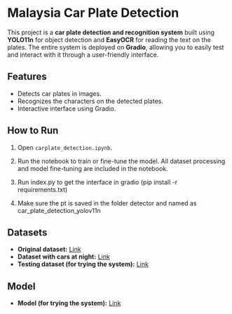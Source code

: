 # Malaysia Car Plate Detection

This project is a **car plate detection and recognition system** built using **YOLO11n** for object detection and **EasyOCR** for reading the text on the plates. The entire system is deployed on **Gradio**, allowing you to easily test and interact with it through a user-friendly interface.

## Features
- Detects car plates in images.
- Recognizes the characters on the detected plates.
- Interactive interface using Gradio.

## How to Run
1. Open `carplate_detection.ipynb`.
2. Run the notebook to train or fine-tune the model. All dataset processing and model fine-tuning are included in the notebook.

3. Run index.py to get the interface in gradio (pip install -r requirements.txt)
4. Make sure the pt is saved in the folder detector and named as car_plate_detection_yolov11n
## Datasets
- **Original dataset:** [Link](https://universe.roboflow.com/gocar/malaysia-car-plate-number/dataset/4)  
- **Dataset with cars at night:** [Link](https://drive.google.com/drive/folders/1fLB_Ui03iKvTCJENPOCUrFyxGEUKzEqy?usp=drive_link)  
- **Testing dataset (for trying the system):** [Link](https://drive.google.com/drive/folders/1fLB_Ui03iKvTCJENPOCUrFyxGEUKzEqy?usp=drive_link)
## Model
- **Model (for trying the system):** [Link](https://drive.google.com/file/d/1BoLW52WVJEZUvFtM2YwCx82zYKhybopL/view?usp=drive_link)

